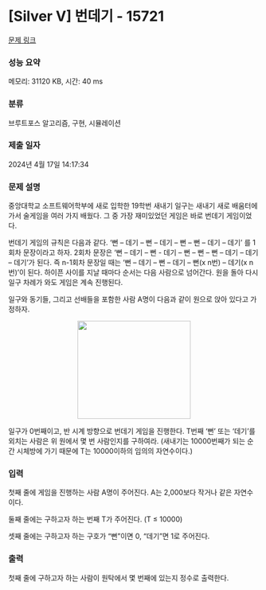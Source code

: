 # [Silver V] 번데기 - 15721 

[문제 링크](https://www.acmicpc.net/problem/15721) 

### 성능 요약

메모리: 31120 KB, 시간: 40 ms

### 분류

브루트포스 알고리즘, 구현, 시뮬레이션

### 제출 일자

2024년 4월 17일 14:17:34

### 문제 설명

<p>중앙대학교 소프트웨어학부에 새로 입학한 19학번 새내기 일구는 새내기 새로 배움터에 가서 술게임을 여러 가지 배웠다. 그 중 가장 재미있었던 게임은 바로 번데기 게임이었다.</p>

<p>번데기 게임의 규칙은 다음과 같다. ‘뻔 – 데기 – 뻔 – 데기 – 뻔 – 뻔 – 데기 – 데기’ 를 1회차 문장이라고 하자. 2회차 문장은 ‘뻔 – 데기 – 뻔 - 데기 – 뻔 – 뻔 – 뻔 – 데기 – 데기 – 데기’가 된다. 즉 n-1회차 문장일 때는 ‘뻔 – 데기 – 뻔 – 데기 – 뻔(x n번) – 데기(x n번)’이 된다. 하이픈 사이를 지날 때마다 순서는 다음 사람으로 넘어간다. 원을 돌아 다시 일구 차례가 와도 게임은 계속 진행된다.</p>

<p>일구와 동기들, 그리고 선배들을 포함한 사람 A명이 다음과 같이 원으로 앉아 있다고 가정하자. </p>

<p style="text-align: center;"><img alt="" src="https://onlinejudgeimages.s3-ap-northeast-1.amazonaws.com/problem/15721/1.png" style="width: 227px; height: 197px;"></p>

<p>일구가 0번째이고, 반 시계 방향으로 번데기 게임을 진행한다. T번째 ‘뻔’ 또는 ‘데기’를 외치는 사람은 위 원에서 몇 번 사람인지를 구하여라. (새내기는 10000번째가 되는 순간 시체방에 가기 때문에 T는 10000이하의 임의의 자연수이다.)</p>

### 입력 

 <p>첫째 줄에 게임을 진행하는 사람 A명이 주어진다. A는 2,000보다 작거나 같은 자연수이다.</p>

<p>둘째 줄에는 구하고자 하는 번째 T가 주어진다. (T ≤ 10000)</p>

<p>셋째 줄에는 구하고자 하는 구호가 “뻔”이면 0, “데기”면 1로 주어진다. </p>

### 출력 

 <p>첫째 줄에 구하고자 하는 사람이 원탁에서 몇 번째에 있는지 정수로 출력한다. </p>

